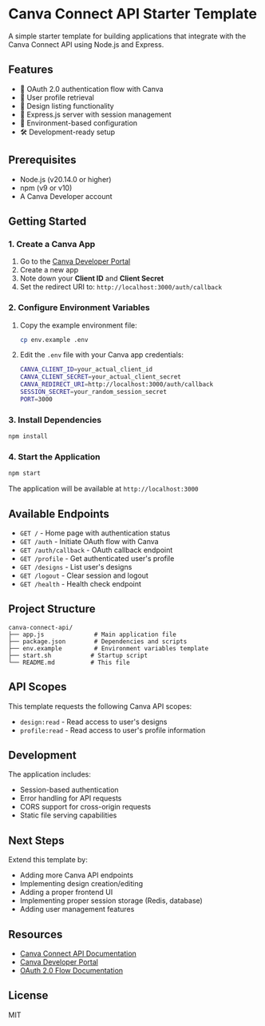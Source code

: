 # Canva Connect API Starter Template

A simple starter template for building applications that integrate with the Canva Connect API using Node.js and Express.

## Features

- 🔐 OAuth 2.0 authentication flow with Canva
- 👤 User profile retrieval
- 🎨 Design listing functionality
- 🚀 Express.js server with session management
- 📝 Environment-based configuration
- 🛠️ Development-ready setup

## Prerequisites

- Node.js (v20.14.0 or higher)
- npm (v9 or v10)
- A Canva Developer account

## Getting Started

### 1. Create a Canva App

1. Go to the [Canva Developer Portal](https://www.canva.com/developers/apps)
2. Create a new app
3. Note down your **Client ID** and **Client Secret**
4. Set the redirect URI to: `http://localhost:3000/auth/callback`

### 2. Configure Environment Variables

1. Copy the example environment file:
   ```bash
   cp env.example .env
   ```

2. Edit the `.env` file with your Canva app credentials:
   ```bash
   CANVA_CLIENT_ID=your_actual_client_id
   CANVA_CLIENT_SECRET=your_actual_client_secret
   CANVA_REDIRECT_URI=http://localhost:3000/auth/callback
   SESSION_SECRET=your_random_session_secret
   PORT=3000
   ```

### 3. Install Dependencies

```bash
npm install
```

### 4. Start the Application

```bash
npm start
```

The application will be available at `http://localhost:3000`

## Available Endpoints

- `GET /` - Home page with authentication status
- `GET /auth` - Initiate OAuth flow with Canva
- `GET /auth/callback` - OAuth callback endpoint
- `GET /profile` - Get authenticated user's profile
- `GET /designs` - List user's designs
- `GET /logout` - Clear session and logout
- `GET /health` - Health check endpoint

## Project Structure

```
canva-connect-api/
├── app.js              # Main application file
├── package.json        # Dependencies and scripts
├── env.example         # Environment variables template
├── start.sh           # Startup script
└── README.md          # This file
```

## API Scopes

This template requests the following Canva API scopes:
- `design:read` - Read access to user's designs
- `profile:read` - Read access to user's profile information

## Development

The application includes:
- Session-based authentication
- Error handling for API requests
- CORS support for cross-origin requests
- Static file serving capabilities

## Next Steps

Extend this template by:
- Adding more Canva API endpoints
- Implementing design creation/editing
- Adding a proper frontend UI
- Implementing proper session storage (Redis, database)
- Adding user management features

## Resources

- [Canva Connect API Documentation](https://www.canva.dev/docs/connect/)
- [Canva Developer Portal](https://www.canva.com/developers/)
- [OAuth 2.0 Flow Documentation](https://www.canva.dev/docs/connect/authentication/)

## License

MIT
